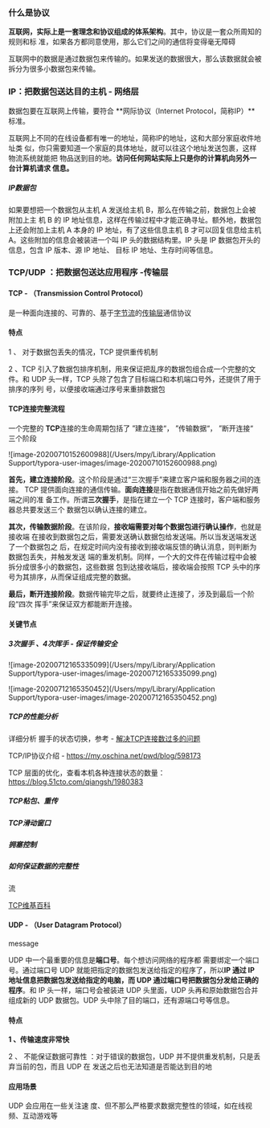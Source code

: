 ### 什么是协议

**互联网，实际上是一套理念和协议组成的体系架构**。其中，协议是一套众所周知的规则和标 准，如果各方都同意使用，那么它们之间的通信将变得毫无障碍

互联网中的数据是通过数据包来传输的。如果发送的数据很大，那么该数据就会被拆分为很多小数据包来传输。

### IP：把数据包送达目的主机 - 网络层

数据包要在互联网上传输，要符合 **网际协议（Internet Protocol，简称IP）**标准。

互联网上不同的在线设备都有唯一的地址，简称IP的地址，这和大部分家庭收件地址类 似，你只需要知道一个家庭的具体地址，就可以往这个地址发送包裹，这样物流系统就能把 物品送到目的地。**访问任何网站实际上只是你的计算机向另外一台计算机请求 信息。**

##### IP数据包

如果要想把一个数据包从主机 A 发送给主机 B，那么在传输之前，数据包上会被附加上主 机 B 的 IP 地址信息，这样在传输过程中才能正确寻址。额外地，数据包上还会附加上主机 A 本身的 IP 地址，有了这些信息主机 B 才可以回复信息给主机 A。这些附加的信息会被装进一个叫 IP 头的数据结构里。IP 头是 IP 数据包开头的信息，包含 IP 版本、源 IP 地址、 目标 IP 地址、生存时间等信息。

### TCP/UDP ：把数据包送达应用程序 -传输层

#### TCP - （**T**ransmission **C**ontrol **P**rotocol）

是一种面向连接的、可靠的、基于[字节流](https://zh.wikipedia.org/wiki/字節流)的[传输层](https://zh.wikipedia.org/wiki/传输层)通信协议

#### 特点

1 、 对于数据包丢失的情况，TCP 提供重传机制

2 、TCP 引入了数据包排序机制，用来保证把乱序的数据包组合成一个完整的文件。和 UDP 头一样，TCP 头除了包含了目标端口和本机端口号外，还提供了用于排序的序列 号，以便接收端通过序号来重排数据包

#### TCP连接完整流程

一个完整的 **TCP**连接的生命周期包括了 ”建立连接“， ”传输数据“， ”断开连接“ 三个阶段

![image-20200710152600988](/Users/mpy/Library/Application Support/typora-user-images/image-20200710152600988.png)

**首先，建立连接阶段**。这个阶段是通过“三次握手”来建立客户端和服务器之间的连接。 TCP 提供面向连接的通信传输。**面向连接**是指在数据通信开始之前先做好两端之间的准 备工作。所谓**三次握手**，是指在建立一个 TCP 连接时，客户端和服务器总共要发送三个 数据包以确认连接的建立。

**其次，传输数据阶段**。在该阶段，**接收端需要对每个数据包进行确认操作**，也就是接收端 在接收到数据包之后，需要发送确认数据包给发送端。所以当发送端发送了一个数据包之 后，在规定时间内没有接收到接收端反馈的确认消息，则判断为数据包丢失，并触发发送 端的重发机制。同样，一个大的文件在传输过程中会被拆分成很多小的数据包，这些数据 包到达接收端后，接收端会按照 TCP 头中的序号为其排序，从而保证组成完整的数据。

**最后，断开连接阶段**。数据传输完毕之后，就要终止连接了，涉及到最后一个阶段“四次 挥手”来保证双方都能断开连接。

#### 关键节点

##### 3次握手 、4次挥手 - 保证传输安全

![image-20200712165335099](/Users/mpy/Library/Application Support/typora-user-images/image-20200712165335099.png)

![image-20200712165350452](/Users/mpy/Library/Application Support/typora-user-images/image-20200712165350452.png)

##### TCP的性能分析

详细分析 握手的状态切换，参考 - [解决TCP连接数过多的问题](https://my.oschina.net/pwd/blog/408943)

TCP/IP协议介绍 -  https://my.oschina.net/pwd/blog/598173

TCP 层面的优化，查看本机各种连接状态的数量： https://blog.51cto.com/qiangsh/1980383

##### TCP粘包、重传

##### TCP滑动窗口

##### 拥塞控制

##### 如何保证数据的完整性

流

[TCP维基百科](https://zh.wikipedia.org/wiki/%E4%BC%A0%E8%BE%93%E6%8E%A7%E5%88%B6%E5%8D%8F%E8%AE%AE)



#### UDP - （User Datagram Protocol）

message

UDP 中一个最重要的信息是**端口号**。每个想访问网络的程序都 需要绑定一个端口号。通过端口号 UDP 就能把指定的数据包发送给指定的程序了，所以**IP 通过 IP 地址信息把数据包发送给指定的电脑，而 UDP 通过端口号把数据包分发给正确的 程序**。和 IP 头一样，端口号会被装进 UDP 头里面，UDP 头再和原始数据包合并组成新的 UDP 数据包。UDP 头中除了目的端口，还有源端口号等信息。

#### 特点

**1 、传输速度非常快**

2 、 不能保证数据可靠性 ：对于错误的数据包，UDP 并不提供重发机制，只是丢弃当前的包，而且 UDP 在 发送之后也无法知道是否能达到目的地



#### 应用场景

UDP 会应用在一些关注速 度、但不那么严格要求数据完整性的领域，如在线视频、互动游戏等





































